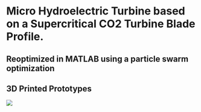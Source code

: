 # Micro Hydroelectric Turbine based on a Supercritical CO2 Turbine Blade Profile.

## Reoptimized in MATLAB using a particle swarm optimization

## 3D Printed Prototypes

![](https://i.imgur.com/mh7mdSn.png)

